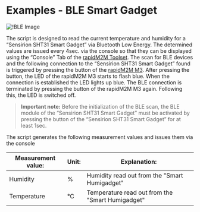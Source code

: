 # Examples - BLE Smart Gadget

![!BLE Image](https://support.microtronics.com/pictures/rapidM2M-IoT-Box_BLE_Example_SHT31_Smart_Gadget.jpg)

The script is designed to read the current temperature and humidity for a “Sensirion SHT31 Smart Gadget” 
via Bluetooth Low Energy. The determined values are issued every 4sec. via the console so that they can 
be displayed using the “Console” Tab of the [rapidM2M Toolset](https://www.microtronics.com/en/service/toolset.html). The scan for BLE devices and the following
connection to the “Sensirion SHT31 Smart Gadget” found is triggered by pressing the button of the 
[rapidM2M M3](https://www.microtronics.com/en/products/rapidM2M_M3.html). After pressing the button, the LED of the rapidM2M M3 starts to flash blue. When the 
connection is established the LED lights up blue. The BLE connection is terminated by pressing the button 
of the rapidM2M M3 again. Following this, the LED is switched off.

> **Important note:** Before the initialization of the BLE scan, the BLE module of the 
“Sensirion SHT31 Smart Gadget” must be activated by pressing the 
button of the “Sensirion SHT31 Smart Gadget” for at least 1sec. 

The script generates the following measurement values and issues them via the console

| Measurement value:   | Unit: | Explanation:                                                                                                                                                                                                                                                                 |
|----------------------|-------|------------------------------------------------------------------------------------------------------------------------------------------------------------------------------------------------------------------------------------------------------------------------------|
| Humidity			   | %     | Humidity read out from the "Smart Humigadget"                                                                                                                                                                                                                          |
| Temperature          | °C    | Temperature read out from the "Smart Humigadget"                                                                                                                                                                                        |
